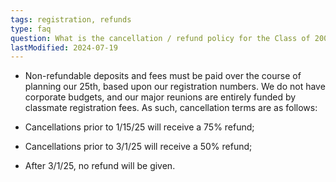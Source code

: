 ```yaml
---
tags: registration, refunds
type: faq
question: What is the cancellation / refund policy for the Class of 2000’s 25th Reunion?
lastModified: 2024-07-19
---
```


- Non-refundable deposits and fees must be paid over the course of planning our 25th, based upon our registration numbers. We do not have corporate budgets, and our major reunions are entirely funded by classmate registration fees. As such, cancellation terms are as follows:

- Cancellations prior to 1/15/25 will receive a 75% refund;
- Cancellations prior to 3/1/25 will receive a 50% refund;
- After 3/1/25, no refund will be given.
